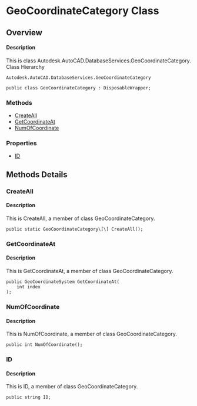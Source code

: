# GeoCoordinateCategory Class

## Overview

#### Description
This is class Autodesk.AutoCAD.DatabaseServices.GeoCoordinateCategory.
Class Hierarchy
```text
Autodesk.AutoCAD.DatabaseServices.GeoCoordinateCategory
```

```text
public class GeoCoordinateCategory : DisposableWrapper;
```

### Methods

- [CreateAll](#createall)
- [GetCoordinateAt](#getcoordinateat)
- [NumOfCoordinate](#numofcoordinate)

### Properties

- [ID](#id)


## Methods Details

### CreateAll

#### Description
This is CreateAll, a member of class GeoCoordinateCategory.
```text
public static GeoCoordinateCategory\[\] CreateAll();
```

### GetCoordinateAt

#### Description
This is GetCoordinateAt, a member of class GeoCoordinateCategory.
```text
public GeoCoordinateSystem GetCoordinateAt(
    int index
);
```

### NumOfCoordinate

#### Description
This is NumOfCoordinate, a member of class GeoCoordinateCategory.
```text
public int NumOfCoordinate();
```

### ID

#### Description
This is ID, a member of class GeoCoordinateCategory.
```text
public string ID;
```
